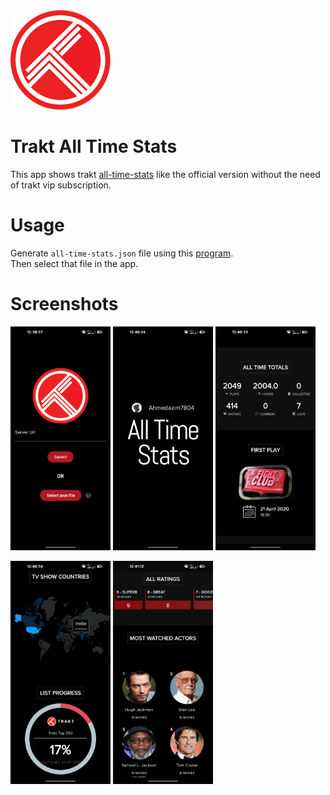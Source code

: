 <img src="assets/images/trakt.png" alt="Screenshot Gallery" width="160"/>

# Trakt All Time Stats
This app shows trakt [all-time-stats](https://blog.trakt.tv/all-time-year-in-review-f6f931e4461d) like the official version without the need of trakt vip subscription.

# Usage
Generate `all-time-stats.json` file using this [program](https://github.com/Ahmedazim7804/trakt_vip_stats).
<br />
Then select that file in the app.

# Screenshots
<p float="left">
  <img src="screenshots/1.png" alt="Screenshot Gallery" width="160"/>
  <img src="screenshots/2.png" alt="Screenshot Gallery" width="160"/>
  <img src="screenshots/3.png" alt="Screenshot Gallery" width="160"/>
</p>
<p float="left">
  <img src="screenshots/4.png" alt="Screenshot Gallery" width="160"/>
  <img src="screenshots/5.png" alt="Screenshot Gallery" width="160"/>
</p>
